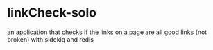# linkCheck-solo
an application that checks if the links on a page are all good links (not broken) with sidekiq and redis
